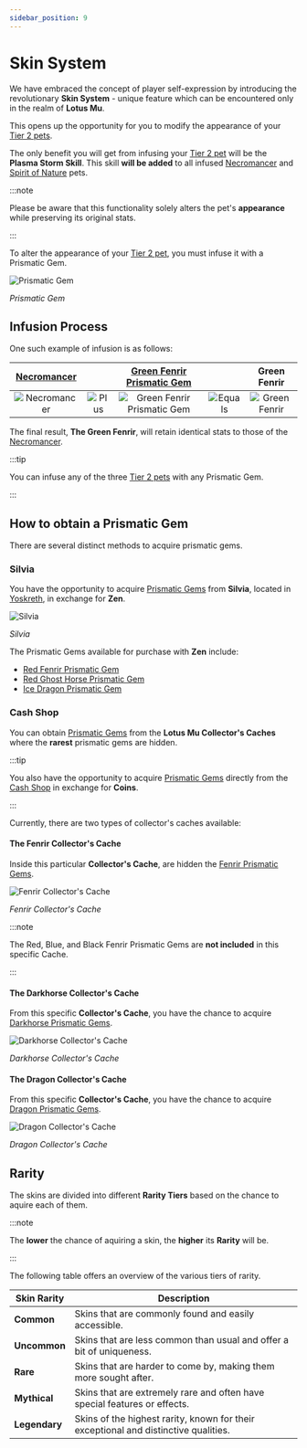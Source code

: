 ```yaml
---
sidebar_position: 9
---
```


# Skin System

We have embraced the concept of player self-expression by introducing the revolutionary **Skin System** - unique feature which can be encountered only in the realm of **Lotus Mu**.

This opens up the opportunity for you to modify the appearance of your [Tier 2 pets](/category/pets).

The only benefit you will get from infusing your [Tier 2 pet](/category/pets) will be the **Plasma Storm Skill**. This skill **will be added** to all infused [Necromancer](/crafting/pets/necromancer) and [Spirit of Nature](/crafting/pets/spirit-of-nature) pets.

:::note

Please be aware that this functionality solely alters the pet's **appearance** while preserving its original stats.

:::

To alter the appearance of your [Tier 2 pet](/category/pets), you must infuse it with a Prismatic Gem.

![Prismatic Gem](/img/items/jewels/prismatic-gem.png)

_Prismatic Gem_

## Infusion Process

One such example of infusion is as follows:

|    [Necromancer](/crafting/pets/necromancer)    |                                       | [Green Fenrir Prismatic Gem](/items/jewels/prismatic-gems/fenrir-gems) |                                         |                   Green Fenrir                    |
| :---------------------------------------------: | :-----------------------------------: | :--------------------------------------------------------------------: | :-------------------------------------: | :-----------------------------------------------: |
| ![Necromancer](/img/items/pets/necromancer.png) | ![Plus](/img/items/invitations/+.png) |   ![Green Fenrir Prismatic Gem](/img/items/jewels/prismatic-gem.png)   | ![Equals](/img/items/invitations/=.png) | ![Green Fenrir](/img/items/pets/green-fenrir.jpg) |

The final result, **The Green Fenrir**, will retain identical stats to those of the [Necromancer](/crafting/pets/necromancer).

:::tip

You can infuse any of the three [Tier 2 pets](/category/pets) with any Prismatic Gem.

:::

## How to obtain a Prismatic Gem

There are several distinct methods to acquire prismatic gems.

### Silvia

You have the opportunity to acquire [Prismatic Gems](/category/prismatic-gems) from **Silvia**, located in [Yoskreth](/maps/yoskreth), in exchange for **Zen**.

![Silvia](/img/npc/silvia.jpg)

_Silvia_

The Prismatic Gems available for purchase with **Zen** include:

- [Red Fenrir Prismatic Gem](/items/jewels/prismatic-gems/fenrir-gems)
- [Red Ghost Horse Prismatic Gem](/items/jewels/prismatic-gems/ghost-horse-gems)
- [Ice Dragon Prismatic Gem](/items/jewels/prismatic-gems/dragon-gems)

### Cash Shop

You can obtain [Prismatic Gems](/category/prismatic-gems) from the **Lotus Mu Collector's Caches** where the **rarest** prismatic gems are hidden.

:::tip

You also have the opportunity to acquire [Prismatic Gems](/category/prismatic-gems) directly from the [Cash Shop](/client-features/cash-shop) in exchange for **Coins**.

:::

Currently, there are two types of collector's caches available:

#### The Fenrir Collector's Cache

Inside this particular **Collector's Cache**, are hidden the [Fenrir Prismatic Gems](/items/jewels/prismatic-gems/fenrir-gems).

![Fenrir Collector's Cache](/img/items/item-bags/fenrir-cache.png)

_Fenrir Collector's Cache_

:::note

The Red, Blue, and Black Fenrir Prismatic Gems are **not included** in this specific Cache.

:::

#### The Darkhorse Collector's Cache

From this specific **Collector's Cache**, you have the chance to acquire [Darkhorse Prismatic Gems](/items/jewels/prismatic-gems/darkhorse-gems).

![Darkhorse Collector's Cache](/img/items/item-bags/darkhorse-cache.png)

_Darkhorse Collector's Cache_

#### The Dragon Collector's Cache

From this specific **Collector's Cache**, you have the chance to acquire [Dragon Prismatic Gems](/items/jewels/prismatic-gems/dragon-gems).

![Dragon Collector's Cache](/img/items/item-bags/dragon-cache.png)

_Dragon Collector's Cache_

## Rarity

The skins are divided into different **Rarity Tiers** based on the chance to aquire each of them.

:::note

The **lower** the chance of aquiring a skin, the **higher** its **Rarity** will be.

:::

The following table offers an overview of the various tiers of rarity.

| Skin Rarity                                           | Description                                                                         |
| ----------------------------------------------------- | ----------------------------------------------------------------------------------- |
| <span className="tier-common">**Common**</span>       | Skins that are commonly found and easily accessible.                                |
| <span className="tier-uncommon">**Uncommon**</span>   | Skins that are less common than usual and offer a bit of uniqueness.                |
| <span className="tier-rare">**Rare**</span>           | Skins that are harder to come by, making them more sought after.                    |
| <span className="tier-mythical">**Mythical**</span>   | Skins that are extremely rare and often have special features or effects.           |
| <span className="tier-legendary">**Legendary**</span> | Skins of the highest rarity, known for their exceptional and distinctive qualities. |
